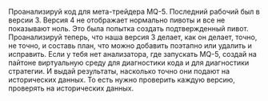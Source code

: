 Проанализируй код для мета-трейдера MQ-5. Последний рабочий был в версии 3. Версия 4 не отображает нормально пивоты и все не показывают ноль. Это была попытка создать подтвержденный пивот. Проанализируй теперь, что наша версия 3 делает, как он делает, точно, не точно, и составь план, что можно добавить поэтапно или удалить и исправить. Если у тебя нет анализатора, где запускать MQ-5, создай на пайтоне виртуальную среду для диагностики кода и для диагностики стратегии. И выдай результаты, насколько точно они подают на исторических данных. То есть нужно проверить каждую версию, проверять на исторических данных.
